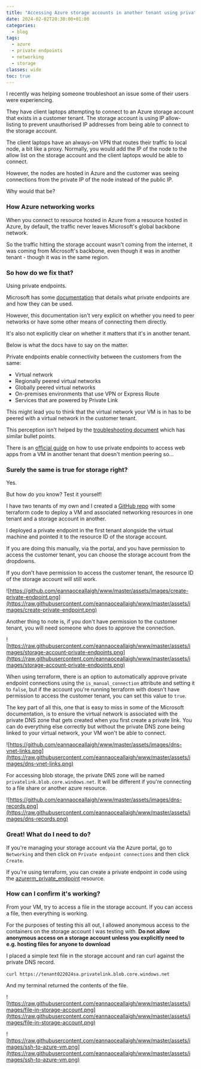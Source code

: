 ```yaml
---
title: "Accessing Azure storage accounts in another tenant using private endpoints"
date: 2024-02-02T20:30:00+01:00
categories:
  - blog
tags:
  - azure
  - private endpoints
  - networking
  - storage
classes: wide
toc: true
---
```


I recently was helping someone troubleshoot an issue some of their users were experiencing.

They have client laptops attempting to connect to an Azure storage account that exists in a customer tenant. The storage account is using IP allow-listing to prevent unauthorised IP addresses from being able to connect to the storage account.

The client laptops have an always-on VPN that routes their traffic to local node, a bit like a proxy. Normally, you would add the IP of the node to the allow list on the storage account and the client laptops would be able to connect.

However, the nodes are hosted in Azure and the customer was seeing connections from the private IP of the node instead of the public IP.

Why would that be?

### How Azure networking works

When you connect to resource hosted in Azure from a resource hosted in Azure, by default, the traffic never leaves Microsoft's global backbone network.

So the traffic hitting the storage account wasn't coming from the internet, it was coming from Microsoft's backbone, even though it was in another tenant - though it was in the same region.

### So how do we fix that?

Using private endpoints.

Microsoft has some [documentation](https://learn.microsoft.com/en-us/azure/private-link/private-endpoint-overview) that details what private endpoints are and how they can be used.

However, this documentation isn't very explicit on whether you need to peer networks or have some other means of connecting them directly. 

It's also not explicitly clear on whether it matters that it's in another tenant.

Below is what the docs have to say on the matter.

Private endpoints enable connectivity between the customers from the same:

- Virtual network
- Regionally peered virtual networks
- Globally peered virtual networks
- On-premises environments that use VPN or Express Route
- Services that are powered by Private Link

This might lead you to think that the virtual network your VM is in has to be peered with a virtual network in the customer tenant.

This perception isn't helped by the [troubleshooting document](https://learn.microsoft.com/en-us/azure/private-link/troubleshoot-private-endpoint-connectivity) which has similar bullet points.

There is an [official guide](https://learn.microsoft.com/en-us/azure/architecture/guide/networking/cross-tenant-secure-access-private-endpoints) on how to use private endpoints to access web apps from a VM in another tenant that doesn't mention peering so...

### Surely the same is true for storage right?

Yes.

But how do you know? Test it yourself!

I have two tenants of my own and I created a [GitHub repo](https://github.com/eannaoceallaigh/azure-cross-tenant-storage) with some terraform code to deploy a VM and associated networking resources in one tenant and a storage account in another.

I deployed a private endpoint in the first tenant alongside the virtual machine and pointed it to the resource ID of the storage account.

If you are doing this manually, via the portal, and you have permission to access the customer tenant, you can choose the storage account from the dropdowns.

If you don't have permission to access the customer tenant, the resource ID of the storage account will still work.

![https://github.com/eannaoceallaigh/www/master/assets/images/create-private-endpoint.png](https://raw.githubusercontent.com/eannaoceallaigh/www/master/assets/images/create-private-endpoint.png)

Another thing to note is, if you don't have permission to the customer tenant, you will need someone who does to approve the connection.

![https://raw.githubusercontent.com/eannaoceallaigh/www/master/assets/images/storage-account-private-endpoints.png](https://raw.githubusercontent.com/eannaoceallaigh/www/master/assets/images/storage-account-private-endpoints.png)

When using terraform, there is an option to automatically approve private endpoint connections using the `is_manual_connection` attribute and setting it to `false`, but if the account you're running terraform with doesn't have permission to access the customer tenant, you can set this value to `true`.

The key part of all this, one that is easy to miss in some of the Microsoft documentation, is to ensure the virtual network is associated with the private DNS zone that gets created when you first create a private link. You can do everything else correctly but without the private DNS zone being linked to your virtual network, your VM won't be able to connect. 

![https://github.com/eannaoceallaigh/www/master/assets/images/dns-vnet-links.png](https://raw.githubusercontent.com/eannaoceallaigh/www/master/assets/images/dns-vnet-links.png)

For accessing blob storage, the private DNS zone will be named `privatelink.blob.core.windows.net`. It will be different if you're connecting to a file share or another azure resource.

![https://github.com/eannaoceallaigh/www/master/assets/images/dns-records.png](https://raw.githubusercontent.com/eannaoceallaigh/www/master/assets/images/dns-records.png)

### Great! What do I need to do?

If you're managing your storage account via the Azure portal, go to `Networking` and then click on `Private endpoint connections` and then click `Create`.

If you're using terraform, you can create a private endpoint in code using the [azurerm_private_endpoint](https://registry.terraform.io/providers/hashicorp/azurerm/latest/docs/resources/private_endpoint) resource.

### How can I confirm it's working?

From your VM, try to access a file in the storage account. If you can access a file, then everything is working.

For the purposes of testing this all out, I allowed anonymous access to the containers on the storage account I was testing with. **Do not allow anonymous access on a storage account unless you explicitly need to e.g. hosting files for anyone to download**

I placed a simple text file in the storage account and ran curl against the private DNS record.

`curl https://tenant022024sa.privatelink.blob.core.windows.net`

And my terminal returned the contents of the file.

![https://raw.githubusercontent.com/eannaoceallaigh/www/master/assets/images/file-in-storage-account.png](https://raw.githubusercontent.com/eannaoceallaigh/www/master/assets/images/file-in-storage-account.png)

![https://raw.githubusercontent.com/eannaoceallaigh/www/master/assets/images/ssh-to-azure-vm.png](https://raw.githubusercontent.com/eannaoceallaigh/www/master/assets/images/ssh-to-azure-vm.png)
